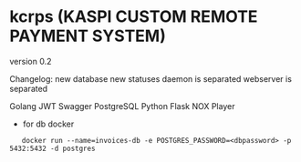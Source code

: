 # kcrps (KASPI CUSTOM REMOTE PAYMENT SYSTEM)

version 0.2

Changelog:
    new database
    new statuses
    daemon is separated
    webserver is separated

Golang
JWT
Swagger
PostgreSQL
Python
Flask
NOX Player

- for db docker
````
   docker run --name=invoices-db -e POSTGRES_PASSWORD=<dbpassword> -p 5432:5432 -d postgres

````

